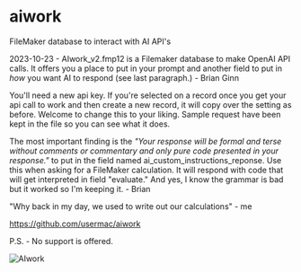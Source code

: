 # aiwork
FileMaker database to interact with AI API's

2023-10-23 - AIwork_v2.fmp12 is a Filemaker database to make OpenAI API calls. It offers you a place to put in your prompt and another field to put in *how* you want AI to respond (see last paragraph.) - Brian Ginn

You'll need a new api key. If you're selected on a record once you get your api call to work and then create a new record, it will copy over the setting as before. Welcome to change this to your liking. Sample request have been kept in the file so you can see what it does.

The most important finding is the *"Your response will be formal and terse without comments or commentary and only pure code presented in your response."* to put in the field named ai_custom_instructions_reponse. Use this when asking for a FileMaker calculation. It will respond with code that will get interpreted in field "evaluate." And yes, I know the grammar is bad but it worked so I'm keeping it.  - Brian

"Why back in my day, we used to write out our calculations" - me

https://github.com/usermac/aiwork

P.S. - No support is offered.

![AIwork](https://github.com/usermac/aiwork/assets/4897287/33b62268-8304-4839-bff2-a16b22129da3)

